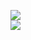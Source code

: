 [![](https://img.shields.io/badge/Made%20With-Github%20Spray-lightgrey.svg?style=for-the-badge&logo=github)](https://github.com/Annihil/github-spray#10294)  
[![](https://i.imgur.com/2DrTn0Z.gif)](https://github.com/Annihil/github-spray)